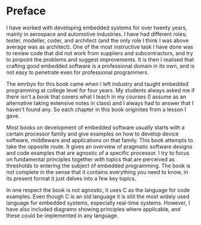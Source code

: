 # Preface

I have worked with developing embedded systems for over twenty years, mainly in aerospace and automotive industries. I have had different roles; tester, modeller, coder, and architect (and the only role I think I was above average was as architect). One of the most instructive task I have done was to review code that did not work from suppliers and subcontractors, and try to pinpoint the problems and suggest improvements. It is then I realised that crafting good embedded software is a professional domain in its own, and is not easy to penetrate even for professional programmers.

The emrbyo for this book came when I left industry and taught embedded programming at college level for four years. My students always asked me if there isn't a book that covers what I teach in my courses (I assume as an alternative taking extensive notes in class) and I always had to answer that I haven't found any. So each chapter in this book originites from a lesson I gave. 

Most books on development of embedded software usually starts with a certain processor family and give examples on how to develop device software, middleware and applications on that family.
This book attempts to take the opposite route. It gives an overview of pragmatic software designs and code examples that are agnostic of a specific processor. I try to focus on fundamental principles together with topics that are perceived as thresholds to entering the subject of embedded programming.
The book is not complete in the sense that it contains everything you need to know, in its present format it just delves into a few key topics.

In one respect the book is not agnostic, it uses C as the language for code examples. Even though C is an old language it is still the most widely used language for embedded systems, especially real-time systems. However, I have also included diagrams showing principles where applicable, and these could be implemented in any language.
